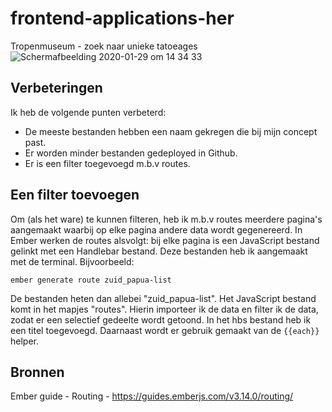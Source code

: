 # frontend-applications-her
Tropenmuseum - zoek naar unieke tatoeages
![Schermafbeelding 2020-01-29 om 14 34 33](https://user-images.githubusercontent.com/45489420/73361113-9334c400-42a4-11ea-8cdf-1ddbe8c5983a.png)

## Verbeteringen
Ik heb de volgende punten verbeterd:
* De meeste bestanden hebben een naam gekregen die bij mijn concept past.
* Er worden minder bestanden gedeployed in Github.
* Er is een filter toegevoegd m.b.v routes.


## Een filter toevoegen
Om (als het ware) te kunnen filteren, heb ik m.b.v routes meerdere pagina's aangemaakt waarbij op elke pagina andere data wordt gegenereerd.
In Ember werken de routes alsvolgt: bij elke pagina is een JavaScript bestand gelinkt met een Handlebar bestand. Deze bestanden heb ik aangemaakt met de terminal. Bijvoorbeeld:

`ember generate route zuid_papua-list`

De bestanden heten dan allebei "zuid_papua-list". 
Het JavaScript bestand komt in het mapjes "routes". Hierin importeer ik de data en filter ik de data, zodat er een selectief gedeelte wordt getoond. In het hbs bestand heb ik een titel toegevoegd. Daarnaast wordt er gebruik gemaakt van de `{{each}}` helper.

## Bronnen
Ember guide - Routing - https://guides.emberjs.com/v3.14.0/routing/


